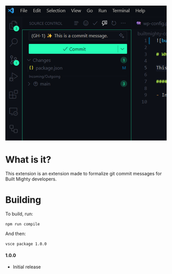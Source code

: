 ![builtmighty](./assets/demo.png)

# What is it?

This extension is an extension made to formalize git commit messages for Built Mighty developers.

# Building

To build, run:

```npm run compile```

And then:

```vsce package 1.0.0```

#### **1.0.0**

- Initial release
